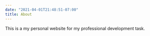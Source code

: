 ```yaml
---
date: "2021-04-01T21:48:51-07:00"
title: About
---
```


This is a my personal website for my professional development task. 

